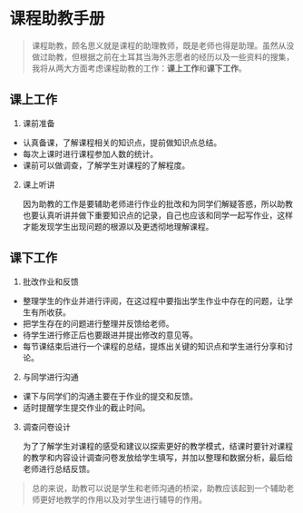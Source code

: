 # 课程助教手册

> 课程助教，顾名思义就是课程的助理教师，既是老师也得是助理。虽然从没做过助教，但根据之前在土耳其当海外志愿者的经历以及一些资料的搜集，我将从两大方面考虑课程助教的工作：**课上工作**和**课下工作**。

## 课上工作
1. 课前准备

- 认真备课，了解课程相关的知识点，提前做知识点总结。
- 每次上课时进行课程参加人数的统计。
- 课前可以做调查，了解学生对课程的了解程度。

2. 课上听讲

   因为助教的工作是要辅助老师进行作业的批改和为同学们解疑答惑，所以助教也要认真听讲并做下重要知识点的记录，自己也应该和同学一起写作业，这样才能发现学生出现问题的根源以及更透彻地理解课程。

## 课下工作

1. 批改作业和反馈

- 整理学生的作业并进行评阅，在这过程中要指出学生作业中存在的问题，让学生有所收获。
- 把学生存在的问题进行整理并反馈给老师。
- 待学生进行修正后也要跟进并提出修改的意见等。
- 每节课结束后进行一个课程的总结，提炼出关键的知识点和学生进行分享和讨论。

2. 与同学进行沟通

- 课下与同学们的沟通主要在于作业的提交和反馈。
- 适时提醒学生提交作业的截止时间。

3. 调查问卷设计

   为了了解学生对课程的感受和建议以探索更好的教学模式，结课时要针对课程的教学和内容设计调查问卷发放给学生填写，并加以整理和数据分析，最后给老师进行总结反馈。

> 总的来说，助教可以说是学生和老师沟通的桥梁，助教应该起到一个辅助老师更好地教学的作用以及对学生进行辅导的作用。
